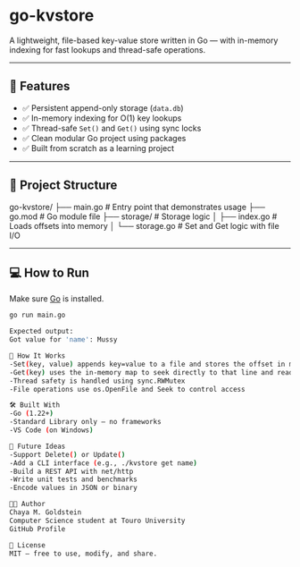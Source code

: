 # go-kvstore

A lightweight, file-based key-value store written in Go — with in-memory indexing for fast lookups and thread-safe operations.

---

## 🚀 Features

- ✅ Persistent append-only storage (`data.db`)
- ✅ In-memory indexing for O(1) key lookups
- ✅ Thread-safe `Set()` and `Get()` using sync locks
- ✅ Clean modular Go project using packages
- ✅ Built from scratch as a learning project

---

## 📁 Project Structure
go-kvstore/
├── main.go # Entry point that demonstrates usage
├── go.mod # Go module file
├── storage/ # Storage logic
│ ├── index.go # Loads offsets into memory
│ └── storage.go # Set and Get logic with file I/O



---

## 💻 How to Run

Make sure [Go](https://go.dev/doc/install) is installed.

```bash
go run main.go

Expected output:
Got value for 'name': Mussy

🧠 How It Works
-Set(key, value) appends key=value to a file and stores the offset in memory
-Get(key) uses the in-memory map to seek directly to that line and read the value
-Thread safety is handled using sync.RWMutex
-File operations use os.OpenFile and Seek to control access

🛠️ Built With
-Go (1.22+)
-Standard Library only — no frameworks
-VS Code (on Windows)

🌱 Future Ideas
-Support Delete() or Update()
-Add a CLI interface (e.g., ./kvstore get name)
-Build a REST API with net/http
-Write unit tests and benchmarks
-Encode values in JSON or binary

👩‍💻 Author
Chaya M. Goldstein
Computer Science student at Touro University
GitHub Profile

📄 License
MIT – free to use, modify, and share.

